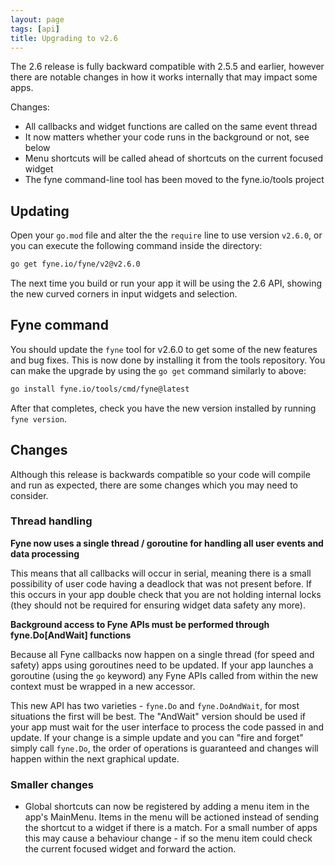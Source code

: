 ```yaml
---
layout: page
tags: [api]
title: Upgrading to v2.6
---
```


The 2.6 release is fully backward compatible with 2.5.5 and earlier, 
however there are notable changes in how it works internally that may impact some apps.

Changes:

  * All callbacks and widget functions are called on the same event thread
  * It now matters whether your code runs in the background or not, see below
  * Menu shortcuts will be called ahead of shortcuts on the current focused widget
  * The fyne command-line tool has been moved to the fyne.io/tools project

## Updating

Open your `go.mod` file and alter the the `require` line to use version `v2.6.0`,
or you can execute the following command inside the directory:

```bash
go get fyne.io/fyne/v2@v2.6.0
```

The next time you build or run your app it will be using the 2.6 API,
showing the new curved corners in input widgets and selection.

## Fyne command

You should update the `fyne` tool for v2.6.0 to get some of the new features and bug fixes.
This is now done by installing it from the tools repository.
You can make the upgrade by using the `go get` command similarly to above:

```bash
go install fyne.io/tools/cmd/fyne@latest
```

After that completes, check you have the new version installed by running `fyne version`.

## Changes

Although this release is backwards compatible so your code will compile and
run as expected, there are some changes which you may need to consider.

### Thread handling

**Fyne now uses a single thread / goroutine for handling all user events and data processing**

This means that all callbacks will occur in serial, meaning there is a small possibility of user
code having a deadlock that was not present before.
If this occurs in your app double check that you are not holding internal locks (they should not
be required for ensuring widget data safety any more).

**Background access to Fyne APIs must be performed through fyne.Do[AndWait] functions**

Because all Fyne callbacks now happen on a single thread (for speed and safety) apps using goroutines need to be updated.
If your app launches a goroutine (using the `go` keyword) any Fyne APIs called from within the
new context must be wrapped in a new accessor.

This new API has two varieties - `fyne.Do` and `fyne.DoAndWait`, for most situations the first will be best.
The "AndWait" version should be used if your app must wait for the user interface to process the code passed in and update.
If your change is a simple update and you can "fire and forget" simply call `fyne.Do`, the order of operations is guaranteed and changes will happen within the next graphical update.

### Smaller changes

 * Global shortcuts can now be registered by adding a menu item in the app's MainMenu. Items in the menu will be actioned instead of sending the shortcut to a widget if there is a match. For a small number of apps this may cause a behaviour change - if so the menu item could check the current focused widget and forward the action.

